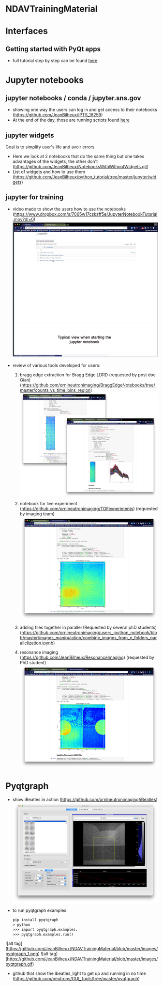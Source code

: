 # NDAVTrainingMaterial

# Interfaces

## Getting started with PyQt apps

- full tutorial step by step can be found [here](https://github.com/JeanBilheux/PyQtGui101/wiki)

# Jupyter notebooks

## jupyter  notebooks / conda / jupyter.sns.gov

- showing one way the users can log in and get access to their notebooks (https://github.com/JeanBilheux/IPTS_16259)
- At the end of the day, those are running scripts found [here](https://github.com/JeanBilheux/IPTS_scripts)

## jupyter widgets

Goal is to simplify user's life and avoir errors 

- Here we look at 2 notebooks that do the same thing but one takes advantages of the widgets, the other don't (https://github.com/JeanBilheux/NotebooksWithWithoutWidgets.git)
- List of widgets and how to use them (https://github.com/JeanBilheux/python_tutorial/tree/master/jupyter/widgets)

## jupyter for training

- video made to show the users how to use the notebooks (https://www.dropbox.com/s/7065w17czkzff5e/JupyterNotebookTutorial.mov?dl=0)
![alt tag](https://github.com/JeanBilheux/NDAVTrainingMaterial/blob/master/images/tutorial_video.png)

- review of various tools developed for users:
  1. bragg edge extraction for Bragg Edge LDRD (requested by post doc Gian) (https://github.com/ornlneutronimaging/BraggEdgeNotebooks/tree/master/counts_vs_time_bins_region)
  ![alt tag](https://github.com/JeanBilheux/NDAVTrainingMaterial/blob/master/images/col_extraction.png)
 
  2. notebook for live experiment (https://github.com/ornlneutronimaging/TOFexperiments) (requested by imaging team)
  ![alt tag](https://github.com/JeanBilheux/NDAVTrainingMaterial/blob/master/images/tof_experiments.png)
  
  3. adding files together in parallel (Requested by several phD students) (https://github.com/ornlneutronimaging/users_ipython_notebook/blob/master/images_manipulation/combine_images_from_n_folders_parallelization.ipynb)
 
  4. resonance imaging (https://github.com/JeanBilheux/ResonanceImaging) (requested by PhD student)
  ![alt tag](https://github.com/JeanBilheux/NDAVTrainingMaterial/blob/master/images/resonance.png)
  
  
# Pyqtgraph

- show iBeatles in action (https://github.com/ornlneutronimaging/iBeatles)
 ![alt tag](https://github.com/JeanBilheux/NDAVTrainingMaterial/blob/master/images/ibeatles.png)

- to run pyqtgraph examples

  ```
  pip install pyqtgraph
  > python
  >>> import pyqtgraph.examples.
  >>> pyqtgraph.examples.run()
  ```
 ![alt tag] (https://github.com/JeanBilheux/NDAVTrainingMaterial/blob/master/images/pyqtgraph_1.png)
 ![alt tag] (https://github.com/JeanBilheux/NDAVTrainingMaterial/blob/master/images/pyqtgraph.gif)

- github that show the ibeatles_light to get up and running in no time (https://github.com/neutrons/GUI_Tools/tree/master/pyqtgraph)
                    
